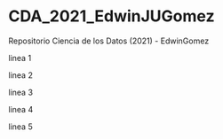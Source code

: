 # CDA_2021_EdwinJUGomez
Repositorio Ciencia de los Datos (2021) - EdwinGomez

linea 1

linea 2

linea 3

linea 4

linea 5

